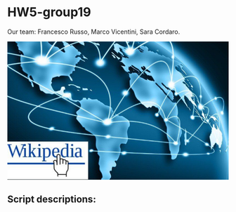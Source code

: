 # HW5-group19
Our team: Francesco Russo, Marco Vicentini, Sara Cordaro.

![Screenshot](wiki_world_link.png)

## Script descriptions:
